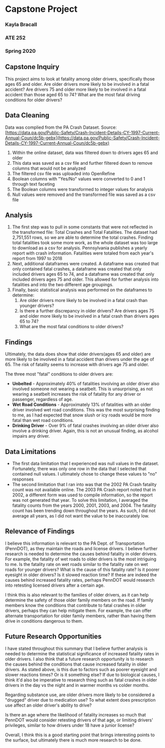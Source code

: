 # Capstone Project
### Kayla Bracall 
### ATE 252
### Spring 2020

## Capstone Inquiry
This project aims to look at fatality among older drivers, specifically those ages 65 and older. Are older drivers more likely to be involved in a fatal accident? Are drivers 75 and older more likely to be involved in a fatal accident than those aged 65 to 74? What are the most fatal driving conditions for older drivers?

## Data Cleaning 
Data was complied from the PA Crash Dataset.
Source: [https://data.pa.gov/Public-Safety/Crash-Incident-Details-CY-1997-Current-Annual-Coun/dc5b-gebx](https://data.pa.gov/Public-Safety/Crash-Incident-Details-CY-1997-Current-Annual-Coun/dc5b-gebx)
1. Within the online dataset, data was filtered down to drivers ages 65 and older
2. This data was saved as a csv file and further filtered down to remove columns that would not be analyzed
3. The filtered csv file was uploaded into OpenRefine
4. Boolean columns with "Yes/No" values were converted to 0 and 1 through text faceting 
5. The Boolean columns were transformed to integer values for analysis
6. Null values were removed and the transformed file was saved as a csv file

## Analysis

1. The first step was to pull in some constants that were not reflected in the transformed file: Total Crashes and Total Fatalities. The dataset had 2,751,551 rows, so we are able to determine the total crashes. Finding total fatalities took some more work, as the whole dataset was too large to download as a csv for analysis. Pennsylvania publishes a yearly report with crash information. Fatalities were totaled from each year's report from 1997 to 2018
2. Next, additional dataframes were created. A dataframe was created that only contained fatal crashes, a dataframe was created that only included drivers ages 65 to 74, and a dataframe was created that only included drivers ages 75 and older. This allowed for further analysis into fatalities and into the two different age groupings. 
3. Finally, basic statistical analysis was performed on the dataframes to determine:
    1. Are older drivers more likely to be involved in a fatal crash than younger drivers?
    2. Is there a further discrepancy in older drivers? Are drivers ages 75 and older more likely to be involved in a fatal crash than drivers ages 65 to 74?
    3. What are the most fatal conditions to older drivers? 

## Findings 

Ultimately, the data does show that older drivers(ages 65 and older) are more likely to be involved in a fatal accident than drivers under the age of 65. The risk of fatality seems to increase with drivers age 75 and older.

The three most "fatal" conditions to older drivers are:
* **Unbelted** -
Approximately 40% of fatalities involving an older driver also involved someone not wearing a seatbelt. This is unsurprising, as not wearing a seatbelt increases the risk of fatality for any driver or passenger, regardless of age.  
* **Wet Road Conditions** -
Approximately 13% of fatalities with an older driver involved wet road conditions. This was the most surprising finding to me, as I had expected that snow slush or icy roads would be more fatal than wet road conditions. 
* **Drinking Driver** -
Over 9% of fatal crashes involving an older driver also involve a drinking driver. Again, this is not an unusual finding, as alcohol impairs any driver. 

## Data Limitations 
* The first data limitation that I experienced was null values in the dataset. Fortunately, there was only one row in the data that I selected that contained null values. I ultimately chose to change these values to "no" responses
* The second limitation that I ran into was that the 2002 PA Crash fatality count was not available online. The 2003 PA Crash report noted that in 2002, a different form was used to compile information, so the report was not generated that year. To solve this limitation, I averaged the fatality counts from the years 2000, 2001, 2003, and 2004. The fatality count has been trending down throughout the years. As such, I did not average all years, as I did not want the value to be inaccurately low.

## Relevance of Findings

I believe this information is relevant to the PA Dept. of Transportation (PennDOT), as they maintain the roads and license drivers. I believe further research is needed to determine the causes behind fatality in older drivers. For example, the fatality of wet roads to older drivers is the most intriguing to me. Is the fatality rate on wet roads similar to the fatality rate on wet roads for younger drivers? What is the cause of this fatality rate? Is it poorer eyesight in older drivers? Is it slowed reaction time? If these are indeed the causes behind increased fatality rates, perhaps PennDOT would research into retesting licensed drivers after a certain age. 

I think this is also relevant to the families of older drivers, as it can help determine the safety of those older family members on the road. If family members know the conditions that contribute to fatal crashes in older drivers, perhaps they can help mitigate them. For example, the can offer alternate transportation for older family members, rather than having them drive in conditions dangerous to them. 

## Future Research Opportunities 

I have stated throughout this summary that I believe further analysis is needed to determine the statistical significance of increased fatality rates in older drivers. I also think that a future research opportunity is to research the causes behind the conditions that cause increased fatality in older drivers. As stated above, is this due to factors such as poorer eyesight and slower reactions times? Or is it something else? If due to biological causes, I think it'd also be imperative to research thing such as fatal crashes in older drivers in the day vs the night and in warmer months vs colder months. 

Regarding substance use, are older drivers more likely to be considered a "drugged" driver due to medication use? To what extent does prescription use affect an older driver's ability to drive?

Is there an age where the likelihood of fatality increases so much that PennDOT would consider retesting drivers of that age, or limiting drivers' privileges, similar to how drivers under 18 have a junior license?

Overall, I think this is a good starting point that brings interesting points to the surface, but ultimately there is much more research to be done. 

